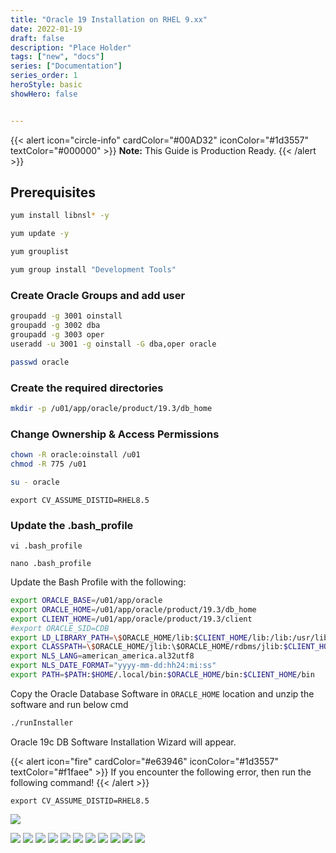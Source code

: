 ```yaml
---
title: "Oracle 19 Installation on RHEL 9.xx"
date: 2022-01-19
draft: false
description: "Place Holder"
tags: ["new", "docs"]
series: ["Documentation"]
series_order: 1
heroStyle: basic
showHero: false


---
```




{{< alert icon="circle-info" cardColor="#00AD32" iconColor="#1d3557" textColor="#000000" >}}
**Note:** This Guide is Production Ready.
{{< /alert >}}



## Prerequisites
```bash
yum install libnsl* -y
```

```bash
yum update -y
```
``` bash title="To check if Development Tools are installed"
yum grouplist
```

```bash title="If Development tools have not been installed"
yum group install "Development Tools"

```


### Create Oracle Groups and add user
```bash
groupadd -g 3001 oinstall
groupadd -g 3002 dba
groupadd -g 3003 oper
useradd -u 3001 -g oinstall -G dba,oper oracle
```

```bash
passwd oracle
```

### Create the required directories
```bash
mkdir -p /u01/app/oracle/product/19.3/db_home
```

### Change Ownership & Access Permissions
```bash
chown -R oracle:oinstall /u01
chmod -R 775 /u01
```

```bash title="Login with Oracle User"
su - oracle
```

```
export CV_ASSUME_DISTID=RHEL8.5
```

### Update the .bash_profile
```title="Using vi editor"
vi .bash_profile
```
```title="Using vi editor"
nano .bash_profile
```

Update the Bash Profile with the following:
```bash
export ORACLE_BASE=/u01/app/oracle
export ORACLE_HOME=/u01/app/oracle/product/19.3/db_home
export CLIENT_HOME=/u01/app/oracle/product/19.3/client
#export ORACLE_SID=CDB
export LD_LIBRARY_PATH=\$ORACLE_HOME/lib:$CLIENT_HOME/lib:/lib:/usr/lib
export CLASSPATH=\$ORACLE_HOME/jlib:\$ORACLE_HOME/rdbms/jlib:$CLIENT_HOME/rdbms/jlib$
export NLS_LANG=american_america.al32utf8
export NLS_DATE_FORMAT="yyyy-mm-dd:hh24:mi:ss"
export PATH=$PATH:$HOME/.local/bin:$ORACLE_HOME/bin:$CLIENT_HOME/bin
```


Copy the Oracle Database Software in `ORACLE_HOME` location and unzip the software and run below cmd
```bash
./runInstaller
```


Oracle 19c DB Software Installation Wizard will appear.


{{< alert icon="fire" cardColor="#e63946" iconColor="#1d3557" textColor="#f1faee" >}}
If you encounter the following error, then run the following command!
{{< /alert >}}

```
export CV_ASSUME_DISTID=RHEL8.5
```

![](os_error.png)


![](1.png)
![](2.png)
![](3.png)
![](4.png)
![](5.png)
![](6.png)
![](7.png)
![](8.png)
![](9.png)
![](20.png)
![](11.png)

